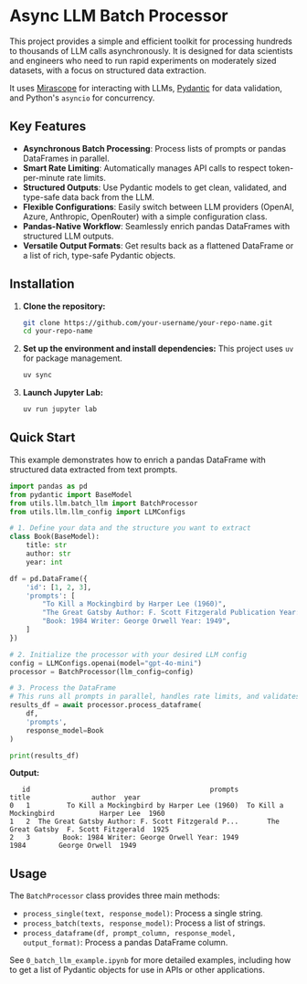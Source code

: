 # Async LLM Batch Processor

This project provides a simple and efficient toolkit for processing hundreds to thousands of LLM calls asynchronously. It is designed for data scientists and engineers who need to run rapid experiments on moderately sized datasets, with a focus on structured data extraction.

It uses [Mirascope](https://mirascope.com/) for interacting with LLMs, [Pydantic](https://docs.pydantic.dev/) for data validation, and Python's `asyncio` for concurrency.

## Key Features

- **Asynchronous Batch Processing**: Process lists of prompts or pandas DataFrames in parallel.
- **Smart Rate Limiting**: Automatically manages API calls to respect token-per-minute rate limits.
- **Structured Outputs**: Use Pydantic models to get clean, validated, and type-safe data back from the LLM.
- **Flexible Configurations**: Easily switch between LLM providers (OpenAI, Azure, Anthropic, OpenRouter) with a simple configuration class.
- **Pandas-Native Workflow**: Seamlessly enrich pandas DataFrames with structured LLM outputs.
- **Versatile Output Formats**: Get results back as a flattened DataFrame or a list of rich, type-safe Pydantic objects.

## Installation

1. **Clone the repository:**
   ```bash
   git clone https://github.com/your-username/your-repo-name.git
   cd your-repo-name
   ```

2. **Set up the environment and install dependencies:**
   This project uses `uv` for package management.
   ```bash
   uv sync
   ```

3. **Launch Jupyter Lab:**
   ```bash
   uv run jupyter lab
   ```

## Quick Start

This example demonstrates how to enrich a pandas DataFrame with structured data extracted from text prompts.

```python
import pandas as pd
from pydantic import BaseModel
from utils.llm.batch_llm import BatchProcessor
from utils.llm.llm_config import LLMConfigs

# 1. Define your data and the structure you want to extract
class Book(BaseModel):
    title: str
    author: str
    year: int

df = pd.DataFrame({
    'id': [1, 2, 3],
    'prompts': [
        "To Kill a Mockingbird by Harper Lee (1960)",
        "The Great Gatsby Author: F. Scott Fitzgerald Publication Year: 1925",
        "Book: 1984 Writer: George Orwell Year: 1949",
    ]
})

# 2. Initialize the processor with your desired LLM config
config = LLMConfigs.openai(model="gpt-4o-mini")
processor = BatchProcessor(llm_config=config)

# 3. Process the DataFrame
# This runs all prompts in parallel, handles rate limits, and validates the output
results_df = await processor.process_dataframe(
    df, 
    'prompts', 
    response_model=Book
)

print(results_df)
```

**Output:**

```
   id                                            prompts                  title               author  year
0   1         To Kill a Mockingbird by Harper Lee (1960)  To Kill a Mockingbird           Harper Lee  1960
1   2  The Great Gatsby Author: F. Scott Fitzgerald P...       The Great Gatsby  F. Scott Fitzgerald  1925
2   3        Book: 1984 Writer: George Orwell Year: 1949                   1984        George Orwell  1949
```

## Usage

The `BatchProcessor` class provides three main methods:

- `process_single(text, response_model)`: Process a single string.
- `process_batch(texts, response_model)`: Process a list of strings.
- `process_dataframe(df, prompt_column, response_model, output_format)`: Process a pandas DataFrame column.

See `0_batch_llm_example.ipynb` for more detailed examples, including how to get a list of Pydantic objects for use in APIs or other applications.